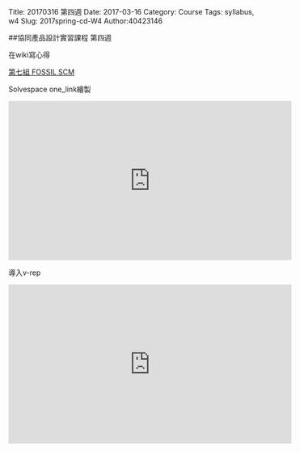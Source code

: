 Title: 20170316 第四週
Date: 2017-03-16
Category: Course
Tags: syllabus, w4
Slug: 2017spring-cd-W4
Author:40423146

<!-- PELICAN_END_SUMMARY -->

##協同產品設計實習課程 第四週

在wiki寫心得

<a href="https://mde2a2.kmol.info/cdag7/home">第七組 FOSSIL SCM</a>

Solvespace one_link繪製

<iframe width="560" height="315" src="https://www.youtube.com/embed/q_CyzrqMEPw" frameborder="0" allowfullscreen></iframe>

導入v-rep

<iframe width="560" height="315" src="https://www.youtube.com/embed/9UxPvOS89yw" frameborder="0" allowfullscreen></iframe>